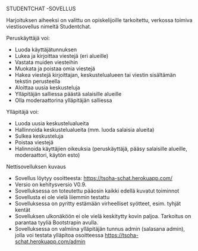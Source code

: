 STUDENTCHAT -SOVELLUS

Harjoituksen aiheeksi on valittu on opiskelijoille tarkoitettu, verkossa toimiva viestisovellus nimeltä Studentchat.

Peruskäyttäjä voi:

- Luoda käyttäjätunnuksen
- Lukea ja kirjoittaa viestejä (eri alueille)
- Vastata muiden viesteihin
- Muokata ja poistaa omia viestejä
- Hakea viestejä kirjoittajan, keskustelualueen tai viestin sisältämän tekstin perusteella
- Aloittaa uusia keskusteluja
- Ylläpitäjän salliessa päästä salaisille alueille
- Olla moderaattorina ylläpitäjän salliessa

Ylläpitäjä voi:

- Luoda uusia keskustelualueita
- Hallinnoida keskustelualueita (mm. luoda salaisia alueita)
- Sulkea keskusteluja
- Poistaa viestejä
- Halinnoida käyttäjien oikeuksia (peruskäyttäjä, pääsy salaisille alueille, moderaattori, käytön esto)

Nettisovelluksen kuvaus

- Sovellus löytyy osoitteesta: https://tsoha-schat.herokuapp.com/
- Versio on kehitysversio V0.9. 
- Sovelluksessa on toteutettu pääosin kaikki edellä kuvatut toiminnot
- Sovellusta ei ole vielä liiemmin testattu
- Sovelluksessa on pyritty estämään virheelliset syötteet, esim. tyhjät kentät
- Sovelluksen ulkonäköön ei ole vielä keskitytty kovin paljoa. Tarkoitus on parantaa tyyliä Bootstrapin avulla. 
- Sovelluksessa on valmiina ylläpitäjän tunnus admin (salasana admin), jolla voi testata ylläpitoa osoitteessa https://tsoha-schat.herokuapp.com/admin

